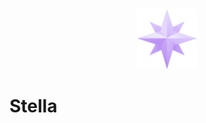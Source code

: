 <div style="text-align: center;">
  <img src="./images/logo.png" alt="Estrela do Norte em tons de roxo." >
</div>

# Stella
